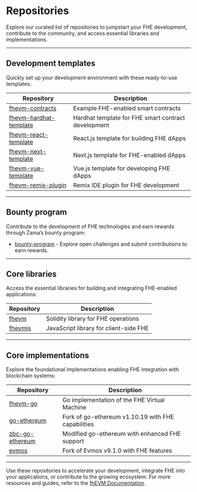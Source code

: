 # Repositories

Explore our curated list of repositories to jumpstart your FHE development, contribute to the community, and access essential libraries and implementations.

---

## **Development templates**

Quickly set up your development environment with these ready-to-use templates:

| **Repository**                                                                 | **Description**                                           |
|-------------------------------------------------------------------------------|-----------------------------------------------------------|
| [fhevm-contracts](https://github.com/zama-ai/fhevm-contracts)                | Example FHE-enabled smart contracts                       |
| [fhevm-hardhat-template](https://github.com/zama-ai/fhevm-hardhat-template)  | Hardhat template for FHE smart contract development       |
| [fhevm-react-template](https://github.com/zama-ai/fhevm-react-template)      | React.js template for building FHE dApps                 |
| [fhevm-next-template](https://github.com/zama-ai/fhevm-next-template)        | Next.js template for FHE-enabled dApps                   |
| [fhevm-vue-template](https://github.com/zama-ai/fhevm-vue-template)          | Vue.js template for developing FHE dApps                 |
| [fhevm-remix-plugin](https://github.com/zama-ai/fhevm-remix-plugin)          | Remix IDE plugin for FHE development                     |

---

## **Bounty program**

Contribute to the development of FHE technologies and earn rewards through Zama’s bounty program:

- [bounty-program](https://github.com/zama-ai/bounty-program) - Explore open challenges and submit contributions to earn rewards.

---

## **Core libraries**

Access the essential libraries for building and integrating FHE-enabled applications:

| **Repository**                                                  | **Description**                                |
|-----------------------------------------------------------------|------------------------------------------------|
| [fhevm](https://github.com/zama-ai/fhevm/)                     | Solidity library for FHE operations           |
| [fhevmjs](https://github.com/zama-ai/fhevmjs/)                 | JavaScript library for client-side FHE        |

---

## **Core implementations**

Explore the foundational implementations enabling FHE integration with blockchain systems:

| **Repository**                                                   | **Description**                                              |
|------------------------------------------------------------------|--------------------------------------------------------------|
| [fhevm-go](https://github.com/zama-ai/fhevm-go/)                | Go implementation of the FHE Virtual Machine                |
| [go-ethereum](https://github.com/zama-ai/go-ethereum)           | Fork of go-ethereum v1.10.19 with FHE capabilities          |
| [zbc-go-ethereum](https://github.com/zama-ai/zbc-go-ethereum/)  | Modified go-ethereum with enhanced FHE support              |
| [evmos](https://github.com/zama-ai/evmos)                       | Fork of Evmos v9.1.0 with FHE features                      |

---

Use these repositories to accelerate your development, integrate FHE into your applications, or contribute to the growing ecosystem. For more resources and guides, refer to the [fhEVM Documentation](https://docs.zama.ai/fhevm).